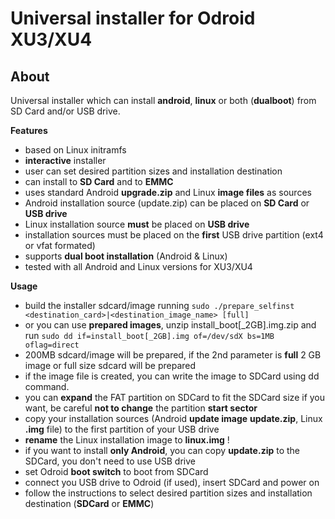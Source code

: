 Universal installer for Odroid XU3/XU4
======================================

About
-----

Universal installer which can install **android**, **linux** or both (**dualboot**) from SD Card and/or USB drive.

**Features**

- based on Linux initramfs
- **interactive** installer
- user can set desired partition sizes and installation destination
- can install to **SD Card** and to **EMMC**
- uses standard Android **upgrade.zip** and Linux **image files** as sources
- Android installation source (update.zip) can be placed on **SD Card** or **USB drive**
- Linux installation source **must** be placed on **USB drive**
- installation sources must be placed on the **first** USB drive partition (ext4 or vfat formated)
- supports **dual boot installation** (Android & Linux)
- tested with all Android and Linux versions for XU3/XU4

**Usage**

- build the installer sdcard/image running `sudo ./prepare_selfinst <destination_card>|<destination_image_name> [full]`
- or you can use **prepared images**, unzip install_boot[_2GB].img.zip and run `sudo dd if=install_boot[_2GB].img of=/dev/sdX bs=1MB oflag=direct`
- 200MB sdcard/image will be prepared, if the 2nd parameter is **full** 2 GB image or full size sdcard will be prepared
- if the image file is created, you can write the image to SDCard using dd command.
- you can **expand** the FAT partition on SDCard to fit the SDCard size if you want, be careful **not to change** the partition **start sector**
- copy your installation sources (Android **update image** **update.zip**, Linux **.img** file) to the first partition of your USB drive
- **rename** the Linux installation image to **linux.img** !
- if you want to install **only Android**, you can copy **update.zip** to the SDCard, you don't need to use USB drive
- set Odroid **boot switch** to boot from SDCard
- connect you USB drive to Odroid (if used), insert SDCard and power on
- follow the instructions to select desired partition sizes and installation destination (**SDCard** or **EMMC**)
